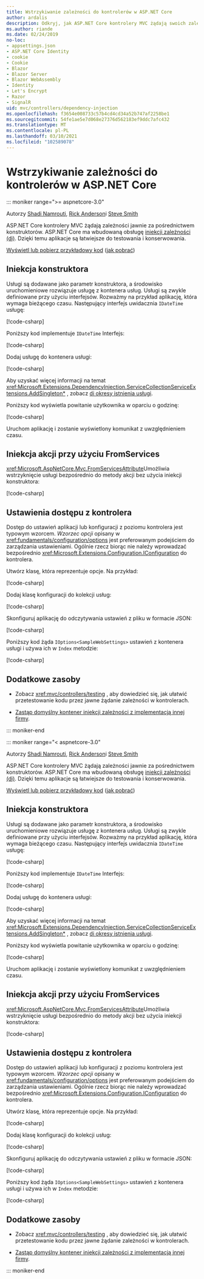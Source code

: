 ```yaml
---
title: Wstrzykiwanie zależności do kontrolerów w ASP.NET Core
author: ardalis
description: Odkryj, jak ASP.NET Core kontrolery MVC żądają swoich zależności jawnie za pośrednictwem konstruktorów z iniekcją zależności w ASP.NET Core.
ms.author: riande
ms.date: 02/24/2019
no-loc:
- appsettings.json
- ASP.NET Core Identity
- cookie
- Cookie
- Blazor
- Blazor Server
- Blazor WebAssembly
- Identity
- Let's Encrypt
- Razor
- SignalR
uid: mvc/controllers/dependency-injection
ms.openlocfilehash: f3654e008733c57b4cd4cd34a52b747af2258be1
ms.sourcegitcommit: 54fe1ae5e7d068e27376d562183ef9ddc7afc432
ms.translationtype: MT
ms.contentlocale: pl-PL
ms.lasthandoff: 03/10/2021
ms.locfileid: "102589078"
---
```

# <a name="dependency-injection-into-controllers-in-aspnet-core"></a>Wstrzykiwanie zależności do kontrolerów w ASP.NET Core

::: moniker range=">= aspnetcore-3.0"

Autorzy [Shadi Namrouti](https://github.com/shadinamrouti), [Rick Anderson](https://twitter.com/RickAndMSFT)i [Steve Smith](https://github.com/ardalis)

ASP.NET Core kontrolery MVC żądają zależności jawnie za pośrednictwem konstruktorów. ASP.NET Core ma wbudowaną obsługę [iniekcji zależności (di)](xref:fundamentals/dependency-injection). Dzięki temu aplikacje są łatwiejsze do testowania i konserwowania.

[Wyświetl lub pobierz przykładowy kod](https://github.com/dotnet/AspNetCore.Docs/tree/main/aspnetcore/mvc/controllers/dependency-injection/sample) ([jak pobrać](xref:index#how-to-download-a-sample))

## <a name="constructor-injection"></a>Iniekcja konstruktora

Usługi są dodawane jako parametr konstruktora, a środowisko uruchomieniowe rozwiązuje usługę z kontenera usług. Usługi są zwykle definiowane przy użyciu interfejsów. Rozważmy na przykład aplikację, która wymaga bieżącego czasu. Następujący interfejs uwidacznia `IDateTime` usługę:

[!code-csharp[](dependency-injection/3.1sample/ControllerDI/Interfaces/IDateTime.cs?name=snippet)]

Poniższy kod implementuje `IDateTime` Interfejs:

[!code-csharp[](dependency-injection/3.1sample/ControllerDI/Services/SystemDateTime.cs?name=snippet)]

Dodaj usługę do kontenera usługi:

[!code-csharp[](dependency-injection/3.1sample/ControllerDI/Startup1.cs?name=snippet&highlight=3)]

Aby uzyskać więcej informacji na temat <xref:Microsoft.Extensions.DependencyInjection.ServiceCollectionServiceExtensions.AddSingleton*> , zobacz [di okresy istnienia usługi](xref:fundamentals/dependency-injection#service-lifetimes).

Poniższy kod wyświetla powitanie użytkownika w oparciu o godzinę:

[!code-csharp[](dependency-injection/3.1sample/ControllerDI/Controllers/HomeController.cs?name=snippet)]

Uruchom aplikację i zostanie wyświetlony komunikat z uwzględnieniem czasu.

## <a name="action-injection-with-fromservices"></a>Iniekcja akcji przy użyciu FromServices

<xref:Microsoft.AspNetCore.Mvc.FromServicesAttribute>Umożliwia wstrzyknięcie usługi bezpośrednio do metody akcji bez użycia iniekcji konstruktora:

[!code-csharp[](dependency-injection/3.1sample/ControllerDI/Controllers/HomeController.cs?name=snippet2)]

## <a name="access-settings-from-a-controller"></a>Ustawienia dostępu z kontrolera

Dostęp do ustawień aplikacji lub konfiguracji z poziomu kontrolera jest typowym wzorcem. *Wzorzec opcji* opisany w <xref:fundamentals/configuration/options> jest preferowanym podejściem do zarządzania ustawieniami. Ogólnie rzecz biorąc nie należy wprowadzać bezpośrednio <xref:Microsoft.Extensions.Configuration.IConfiguration> do kontrolera.

Utwórz klasę, która reprezentuje opcje. Na przykład:

[!code-csharp[](dependency-injection/3.1sample/ControllerDI/Models/SampleWebSettings.cs?name=snippet)]

Dodaj klasę konfiguracji do kolekcji usług:

[!code-csharp[](dependency-injection/3.1sample/ControllerDI/Startup.cs?highlight=4&name=snippet1)]

Skonfiguruj aplikację do odczytywania ustawień z pliku w formacie JSON:

[!code-csharp[](dependency-injection/3.1sample/ControllerDI/Program.cs?name=snippet&range=10-15)]

Poniższy kod żąda `IOptions<SampleWebSettings>` ustawień z kontenera usługi i używa ich w `Index` metodzie:

[!code-csharp[](dependency-injection/3.1sample/ControllerDI/Controllers/SettingsController.cs?name=snippet)]

## <a name="additional-resources"></a>Dodatkowe zasoby

* Zobacz <xref:mvc/controllers/testing> , aby dowiedzieć się, jak ułatwić przetestowanie kodu przez jawne żądanie zależności w kontrolerach.

* [Zastąp domyślny kontener iniekcji zależności z implementacją innej firmy](xref:fundamentals/dependency-injection#default-service-container-replacement).

::: moniker-end

::: moniker range="< aspnetcore-3.0"

Autorzy [Shadi Namrouti](https://github.com/shadinamrouti), [Rick Anderson](https://twitter.com/RickAndMSFT)i [Steve Smith](https://github.com/ardalis)

ASP.NET Core kontrolery MVC żądają zależności jawnie za pośrednictwem konstruktorów. ASP.NET Core ma wbudowaną obsługę [iniekcji zależności (di)](xref:fundamentals/dependency-injection). Dzięki temu aplikacje są łatwiejsze do testowania i konserwowania.

[Wyświetl lub pobierz przykładowy kod](https://github.com/dotnet/AspNetCore.Docs/tree/main/aspnetcore/mvc/controllers/dependency-injection/sample) ([jak pobrać](xref:index#how-to-download-a-sample))

## <a name="constructor-injection"></a>Iniekcja konstruktora

Usługi są dodawane jako parametr konstruktora, a środowisko uruchomieniowe rozwiązuje usługę z kontenera usług. Usługi są zwykle definiowane przy użyciu interfejsów. Rozważmy na przykład aplikację, która wymaga bieżącego czasu. Następujący interfejs uwidacznia `IDateTime` usługę:

[!code-csharp[](dependency-injection/sample/ControllerDI/Interfaces/IDateTime.cs?name=snippet)]

Poniższy kod implementuje `IDateTime` Interfejs:

[!code-csharp[](dependency-injection/sample/ControllerDI/Services/SystemDateTime.cs?name=snippet)]

Dodaj usługę do kontenera usługi:

[!code-csharp[](dependency-injection/sample/ControllerDI/Startup1.cs?name=snippet&highlight=3)]

Aby uzyskać więcej informacji na temat <xref:Microsoft.Extensions.DependencyInjection.ServiceCollectionServiceExtensions.AddSingleton*> , zobacz [di okresy istnienia usługi](xref:fundamentals/dependency-injection#service-lifetimes).

Poniższy kod wyświetla powitanie użytkownika w oparciu o godzinę:

[!code-csharp[](dependency-injection/sample/ControllerDI/Controllers/HomeController.cs?name=snippet)]

Uruchom aplikację i zostanie wyświetlony komunikat z uwzględnieniem czasu.

## <a name="action-injection-with-fromservices"></a>Iniekcja akcji przy użyciu FromServices

<xref:Microsoft.AspNetCore.Mvc.FromServicesAttribute>Umożliwia wstrzyknięcie usługi bezpośrednio do metody akcji bez użycia iniekcji konstruktora:

[!code-csharp[](dependency-injection/sample/ControllerDI/Controllers/HomeController.cs?name=snippet2)]

## <a name="access-settings-from-a-controller"></a>Ustawienia dostępu z kontrolera

Dostęp do ustawień aplikacji lub konfiguracji z poziomu kontrolera jest typowym wzorcem. *Wzorzec opcji* opisany w <xref:fundamentals/configuration/options> jest preferowanym podejściem do zarządzania ustawieniami. Ogólnie rzecz biorąc nie należy wprowadzać bezpośrednio <xref:Microsoft.Extensions.Configuration.IConfiguration> do kontrolera.

Utwórz klasę, która reprezentuje opcje. Na przykład:

[!code-csharp[](dependency-injection/sample/ControllerDI/Models/SampleWebSettings.cs?name=snippet)]

Dodaj klasę konfiguracji do kolekcji usług:

[!code-csharp[](dependency-injection/sample/ControllerDI/Startup.cs?highlight=4&name=snippet1)]

Skonfiguruj aplikację do odczytywania ustawień z pliku w formacie JSON:

[!code-csharp[](dependency-injection/sample/ControllerDI/Program.cs?name=snippet&range=10-15)]

Poniższy kod żąda `IOptions<SampleWebSettings>` ustawień z kontenera usługi i używa ich w `Index` metodzie:

[!code-csharp[](dependency-injection/sample/ControllerDI/Controllers/SettingsController.cs?name=snippet)]

## <a name="additional-resources"></a>Dodatkowe zasoby

* Zobacz <xref:mvc/controllers/testing> , aby dowiedzieć się, jak ułatwić przetestowanie kodu przez jawne żądanie zależności w kontrolerach.

* [Zastąp domyślny kontener iniekcji zależności z implementacją innej firmy](xref:fundamentals/dependency-injection#default-service-container-replacement).

::: moniker-end